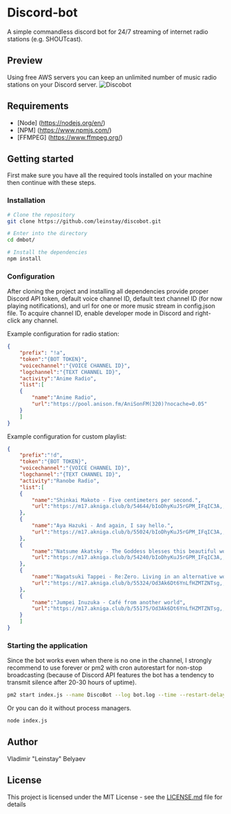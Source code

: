 # Discord-bot

A simple commandless discord bot for 24/7 streaming of internet radio stations (e.g. SHOUTcast).

## Preview
Using free AWS servers you can keep an unlimited number of music radio stations on your Discord server.
![Discobot](https://i.imgur.com/EOsA6s3.png)

## Requirements

- [Node] (https://nodejs.org/en/)
- [NPM] (https://www.npmjs.com/)
- [FFMPEG] (https://www.ffmpeg.org/)

## Getting started

First make sure you have all the required tools installed on your machine then continue with these steps.

### Installation

```bash
# Clone the repository
git clone https://github.com/leinstay/discobot.git

# Enter into the directory
cd dmbot/

# Install the dependencies
npm install
```

### Configuration

After cloning the project and installing all dependencies provide proper Discord API token, default voice channel ID, default text channel ID (for now playing notifications), and url for one or more music stream in config.json file.
To acquire channel ID, enable developer mode in Discord and right-click any channel. 

Example configuration for radio station:
```json
{
    "prefix": "!a",
	"token":"{BOT TOKEN}",
	"voicechannel":"{VOICE CHANNEL ID}",
	"logchannel":"{TEXT CHANNEL ID}",
	"activity":"Anime Radio",
	"list":[
	{
		"name":"Anime Radio",
		"url":"https://pool.anison.fm/AniSonFM(320)?nocache=0.05"
	}
	]
}
```

Example configuration for custom playlist:
```json
{
	"prefix":"!d",
	"token":"{BOT TOKEN}",
	"voicechannel":"{VOICE CHANNEL ID}",
	"logchannel":"{TEXT CHANNEL ID}",
	"activity":"Ranobe Radio",
	"list":[
	{
		"name":"Shinkai Makoto - Five centimeters per second.",
		"url":"https://m17.akniga.club/b/54644/bIoDhyKuJ5rGPM_IFqIC3A,,/01.%20%D0%A1%D0%B8%D0%BD%D0%BA%D0%B0%D0%B9%20%D0%9C%D0%B0%D0%BA%D0%BE%D1%82%D0%BE%20-%20%D0%9F%D1%8F%D1%82%D1%8C%20%D1%81%D0%B0%D0%BD%D1%82%D0%B8%D0%BC%D0%B5%D1%82%D1%80%D0%BE%D0%B2%20%D0%B2%20%D1%81%D0%B5%D0%BA%D1%83%D0%BD%D0%B4%D1%83.mp3"
	},
	{
		"name":"Aya Hazuki - And again, I say hello.",
		"url":"https://m17.akniga.club/b/55024/bIoDhyKuJ5rGPM_IFqIC3A,,/01.%20%D0%90%D1%8F%20%D0%A5%D0%B0%D0%B7%D1%83%D0%BA%D0%B8%20-%20%D0%98%20%D1%81%D0%BD%D0%BE%D0%B2%D0%B0%20%D0%B3%D0%BE%D0%B2%D0%BE%D1%80%D1%8E%20%D0%9F%D1%80%D0%B8%D0%B2%D0%B5%D1%82.mp3"
	},
	{
		"name":"Natsume Akatsky - The Goddess blesses this beautiful world.",
		"url":"https://m17.akniga.club/b/54240/bIoDhyKuJ5rGPM_IFqIC3A,,/01.%20%D0%9D%D0%B0%D1%86%D1%83%D0%BC%D1%8D%20%D0%90%D0%BA%D0%B0%D1%86%D0%BA%D0%B8%20-%20%D0%90%D1%85,%20%D0%BC%D0%BE%D1%8F%20%D0%B1%D0%B5%D1%81%D0%BF%D0%BE%D0%BB%D0%B5%D0%B7%D0%BD%D0%B0%D1%8F%20%D0%B1%D0%BE%D0%B3%D0%B8%D0%BD%D1%8F.mp3"
	},
	{
		"name":"Nagatsuki Tappei - Re:Zero. Living in an alternative world from scratch.",
		"url":"https://m17.akniga.club/b/55324/Od3Ak6Dt6YnLfHZMTZNTsg,,/01.%20%D0%9D%D0%B0%D0%B3%D0%B0%D1%86%D1%83%D0%BA%D0%B8%20%D0%A2%D0%B0%D0%BF%D0%BF%D1%8D%D0%B9%20-%20%D0%96%D0%B8%D0%B7%D0%BD%D1%8C%20%D0%B2%20%D0%B0%D0%BB%D1%8C%D1%82%D0%B5%D1%80%D0%BD%D0%B0%D1%82%D0%B8%D0%B2%D0%BD%D0%BE%D0%BC%20%D0%BC%D0%B8%D1%80%D0%B5%20%D1%81%20%D0%BD%D1%83%D0%BB%D1%8F.mp3"
	},
	{
		"name":"Jumpei Inuzuka - Café from another world",
		"url":"https://m17.akniga.club/b/55175/Od3Ak6Dt6YnLfHZMTZNTsg,,/01.%20Inuzuka%20Junpei%20-%20%D0%9A%D0%B0%D1%84%D0%B5%20%D0%B8%D0%B7%20%D0%B4%D1%80%D1%83%D0%B3%D0%BE%D0%B3%D0%BE%20%D0%BC%D0%B8%D1%80%D0%B0.mp3"
	}
	]
}
```

### Starting the application

Since the bot works even when there is no one in the channel, I strongly recommend to use forever or pm2 with cron autorestart for non-stop broadcasting (because of Discord API features the bot has a tendency to transmit silence after 20-30 hours of uptime).

```bash
pm2 start index.js --name DiscoBot --log bot.log --time --restart-delay 5000 & pm2 start restart.js --name Restart
```

Оr you can do it without process managers.

```bash
node index.js
```

## Author

Vladimir "Leinstay" Belyaev

## License

This project is licensed under the MIT License - see the [LICENSE.md](LICENSE) file for details
